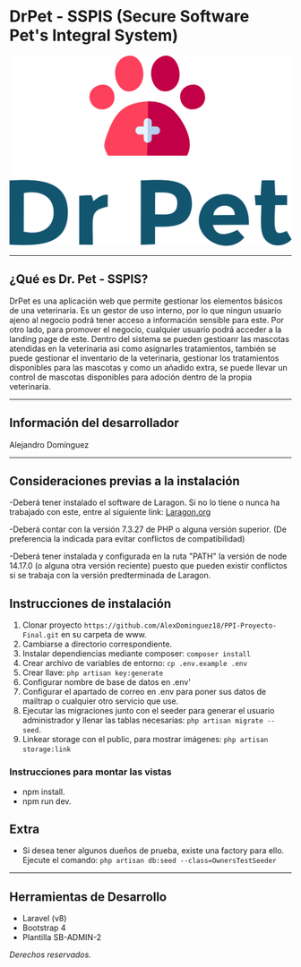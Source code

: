 # DrPet - SSPIS (Secure Software Pet's Integral System)

![](public/img/DrPetLogo.png)

---

## ¿Qué es Dr. Pet - SSPIS?

DrPet es una aplicación web que permite gestionar los elementos básicos de una veterinaria. Es un gestor de uso interno, por lo que ningun usuario ajeno al negocio podrá tener acceso a información sensible para este. Por otro lado, para promover el negocio, cualquier usuario podrá acceder a la landing page de este. Dentro del sistema se pueden gestioanr las mascotas atendidas en la veterinaria asi como asignarles tratamientos, también se puede gestionar el inventario de la veterinaria, gestionar los tratamientos disponibles para las mascotas y como un añadido extra, se puede llevar un control de mascotas disponibles para adoción dentro de la propia veterinaria.

---
## Información del desarrollador

Alejandro Domínguez

---

## Consideraciones previas a la instalación

-Deberá tener instalado el software de Laragon. Si no lo tiene o nunca ha trabajado con este, entre al siguiente link: [Laragon.org](https://laragon.org/)

-Deberá contar con la versión 7.3.27 de PHP o alguna versión superior. (De preferencia la indicada para evitar conflictos de compatibilidad)

-Deberá tener instalada y configurada en la ruta "PATH" la versión de node 14.17.0 (o alguna otra versión reciente) puesto que pueden existir conflictos si se trabaja con la versión predterminada de Laragon.


## Instrucciones de instalación 

1. Clonar proyecto `https://github.com/AlexDominguez18/PPI-Proyecto-Final.git` en su carpeta de www.
2. Cambiarse a directorio correspondiente.
3. Instalar dependiencias mediante composer: `composer install`
4. Crear archivo de variables de entorno: `cp .env.example .env`
5. Crear llave: `php artisan key:generate`
6. Configurar nombre de base de datos en .env'
7. Configurar el apartado de correo en .env para poner sus datos de mailtrap o cualquier otro servicio que use.
8. Ejecutar las migraciones junto con el seeder para generar el usuario administrador y llenar las tablas necesarias: `php artisan migrate --seed`. 
9. Linkear storage con el public, para mostrar imágenes: `php artisan storage:link`

### Instrucciones para montar las vistas

- npm install.
- npm run dev.

## Extra

- Si desea tener algunos dueños de prueba, existe una factory para ello. Ejecute el comando: `php artisan db:seed --class=OwnersTestSeeder`

---

## Herramientas de Desarrollo

- Laravel (v8)
- Bootstrap 4
- Plantilla SB-ADMIN-2

*Derechos reservados.*

